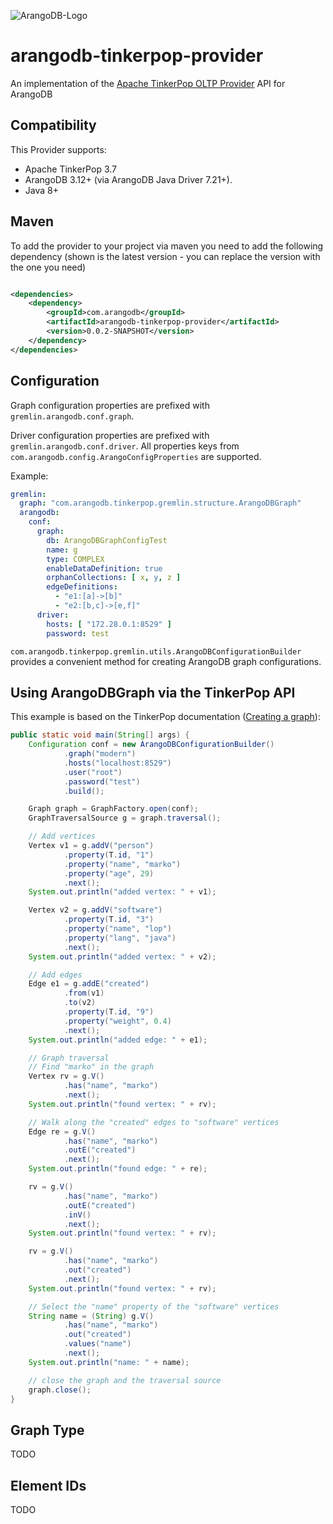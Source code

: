![ArangoDB-Logo](https://docs.arangodb.com/assets/arangodb_logo_2016_inverted.png)

# arangodb-tinkerpop-provider

An implementation of
the [Apache TinkerPop OLTP Provider](https://tinkerpop.apache.org/docs/3.3.3/dev/provider/#_provider_documentation) API
for ArangoDB

## Compatibility

This Provider supports:

* Apache TinkerPop 3.7
* ArangoDB 3.12+ (via ArangoDB Java Driver 7.21+).
* Java 8+

## Maven

To add the provider to your project via maven you need to add the following dependency (shown is the latest version -
you can replace the version with the one you need)

```XML

<dependencies>
    <dependency>
        <groupId>com.arangodb</groupId>
        <artifactId>arangodb-tinkerpop-provider</artifactId>
        <version>0.0.2-SNAPSHOT</version>
    </dependency>
</dependencies>
```

## Configuration

Graph configuration properties are prefixed with `gremlin.arangodb.conf.graph`.

Driver configuration properties are prefixed with `gremlin.arangodb.conf.driver`.
All properties keys from `com.arangodb.config.ArangoConfigProperties` are supported.

Example:

```yaml
gremlin:
  graph: "com.arangodb.tinkerpop.gremlin.structure.ArangoDBGraph"
  arangodb:
    conf:
      graph:
        db: ArangoDBGraphConfigTest
        name: g
        type: COMPLEX
        enableDataDefinition: true
        orphanCollections: [ x, y, z ]
        edgeDefinitions:
          - "e1:[a]->[b]"
          - "e2:[b,c]->[e,f]"
      driver:
        hosts: [ "172.28.0.1:8529" ]
        password: test
```

`com.arangodb.tinkerpop.gremlin.utils.ArangoDBConfigurationBuilder` provides a 
convenient method for creating ArangoDB graph configurations.

## Using ArangoDBGraph via the TinkerPop API

This example is based on the TinkerPop
documentation ([Creating a graph](https://tinkerpop.apache.org/docs/3.7.3/tutorials/getting-started/#_creating_a_graph)):

```java
public static void main(String[] args) {
    Configuration conf = new ArangoDBConfigurationBuilder()
            .graph("modern")
            .hosts("localhost:8529")
            .user("root")
            .password("test")
            .build();

    Graph graph = GraphFactory.open(conf);
    GraphTraversalSource g = graph.traversal();

    // Add vertices
    Vertex v1 = g.addV("person")
            .property(T.id, "1")
            .property("name", "marko")
            .property("age", 29)
            .next();
    System.out.println("added vertex: " + v1);

    Vertex v2 = g.addV("software")
            .property(T.id, "3")
            .property("name", "lop")
            .property("lang", "java")
            .next();
    System.out.println("added vertex: " + v2);

    // Add edges
    Edge e1 = g.addE("created")
            .from(v1)
            .to(v2)
            .property(T.id, "9")
            .property("weight", 0.4)
            .next();
    System.out.println("added edge: " + e1);

    // Graph traversal
    // Find "marko" in the graph
    Vertex rv = g.V()
            .has("name", "marko")
            .next();
    System.out.println("found vertex: " + rv);

    // Walk along the "created" edges to "software" vertices
    Edge re = g.V()
            .has("name", "marko")
            .outE("created")
            .next();
    System.out.println("found edge: " + re);

    rv = g.V()
            .has("name", "marko")
            .outE("created")
            .inV()
            .next();
    System.out.println("found vertex: " + rv);

    rv = g.V()
            .has("name", "marko")
            .out("created")
            .next();
    System.out.println("found vertex: " + rv);

    // Select the "name" property of the "software" vertices
    String name = (String) g.V()
            .has("name", "marko")
            .out("created")
            .values("name")
            .next();
    System.out.println("name: " + name);

    // close the graph and the traversal source
    graph.close();
}
```

## Graph Type

TODO

## Element IDs

TODO
